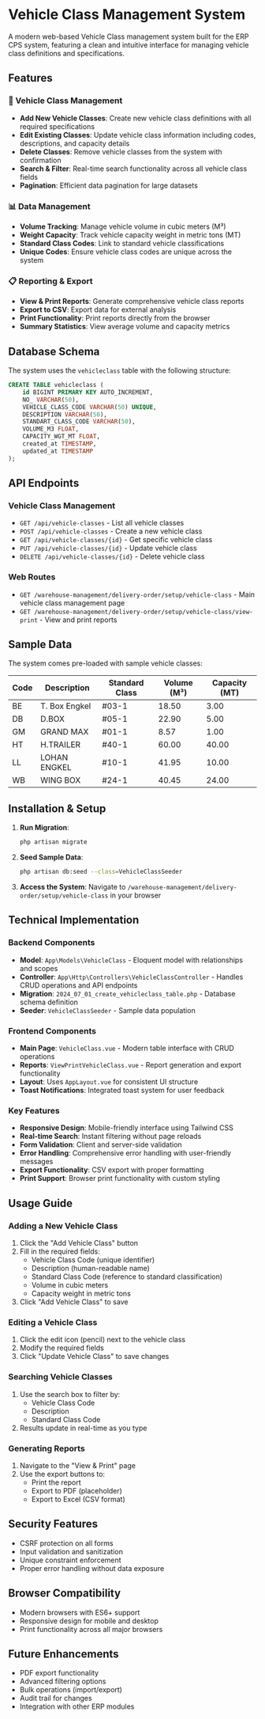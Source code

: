 # Vehicle Class Management System

A modern web-based Vehicle Class management system built for the ERP CPS system, featuring a clean and intuitive interface for managing vehicle class definitions and specifications.

## Features

### 🚛 Vehicle Class Management
- **Add New Vehicle Classes**: Create new vehicle class definitions with all required specifications
- **Edit Existing Classes**: Update vehicle class information including codes, descriptions, and capacity details
- **Delete Classes**: Remove vehicle classes from the system with confirmation
- **Search & Filter**: Real-time search functionality across all vehicle class fields
- **Pagination**: Efficient data pagination for large datasets

### 📊 Data Management
- **Volume Tracking**: Manage vehicle volume in cubic meters (M³)
- **Weight Capacity**: Track vehicle capacity weight in metric tons (MT)
- **Standard Class Codes**: Link to standard vehicle classifications
- **Unique Codes**: Ensure vehicle class codes are unique across the system

### 📋 Reporting & Export
- **View & Print Reports**: Generate comprehensive vehicle class reports
- **Export to CSV**: Export data for external analysis
- **Print Functionality**: Print reports directly from the browser
- **Summary Statistics**: View average volume and capacity metrics

## Database Schema

The system uses the `vehicleclass` table with the following structure:

```sql
CREATE TABLE vehicleclass (
    id BIGINT PRIMARY KEY AUTO_INCREMENT,
    NO_ VARCHAR(50),
    VEHICLE_CLASS_CODE VARCHAR(50) UNIQUE,
    DESCRIPTION VARCHAR(50),
    STANDART_CLASS_CODE VARCHAR(50),
    VOLUME_M3 FLOAT,
    CAPACITY_WGT_MT FLOAT,
    created_at TIMESTAMP,
    updated_at TIMESTAMP
);
```

## API Endpoints

### Vehicle Class Management
- `GET /api/vehicle-classes` - List all vehicle classes
- `POST /api/vehicle-classes` - Create a new vehicle class
- `GET /api/vehicle-classes/{id}` - Get specific vehicle class
- `PUT /api/vehicle-classes/{id}` - Update vehicle class
- `DELETE /api/vehicle-classes/{id}` - Delete vehicle class

### Web Routes
- `GET /warehouse-management/delivery-order/setup/vehicle-class` - Main vehicle class management page
- `GET /warehouse-management/delivery-order/setup/vehicle-class/view-print` - View and print reports

## Sample Data

The system comes pre-loaded with sample vehicle classes:

| Code | Description | Standard Class | Volume (M³) | Capacity (MT) |
|------|-------------|----------------|-------------|---------------|
| BE | T. Box Engkel | #03-1 | 18.50 | 3.00 |
| DB | D.BOX | #05-1 | 22.90 | 5.00 |
| GM | GRAND MAX | #01-1 | 8.57 | 1.00 |
| HT | H.TRAILER | #40-1 | 60.00 | 40.00 |
| LL | LOHAN ENGKEL | #10-1 | 41.95 | 10.00 |
| WB | WING BOX | #24-1 | 40.45 | 24.00 |

## Installation & Setup

1. **Run Migration**:
   ```bash
   php artisan migrate
   ```

2. **Seed Sample Data**:
   ```bash
   php artisan db:seed --class=VehicleClassSeeder
   ```

3. **Access the System**:
   Navigate to `/warehouse-management/delivery-order/setup/vehicle-class` in your browser

## Technical Implementation

### Backend Components
- **Model**: `App\Models\VehicleClass` - Eloquent model with relationships and scopes
- **Controller**: `App\Http\Controllers\VehicleClassController` - Handles CRUD operations and API endpoints
- **Migration**: `2024_07_01_create_vehicleclass_table.php` - Database schema definition
- **Seeder**: `VehicleClassSeeder` - Sample data population

### Frontend Components
- **Main Page**: `VehicleClass.vue` - Modern table interface with CRUD operations
- **Reports**: `ViewPrintVehicleClass.vue` - Report generation and export functionality
- **Layout**: Uses `AppLayout.vue` for consistent UI structure
- **Toast Notifications**: Integrated toast system for user feedback

### Key Features
- **Responsive Design**: Mobile-friendly interface using Tailwind CSS
- **Real-time Search**: Instant filtering without page reloads
- **Form Validation**: Client and server-side validation
- **Error Handling**: Comprehensive error handling with user-friendly messages
- **Export Functionality**: CSV export with proper formatting
- **Print Support**: Browser print functionality with custom styling

## Usage Guide

### Adding a New Vehicle Class
1. Click the "Add Vehicle Class" button
2. Fill in the required fields:
   - Vehicle Class Code (unique identifier)
   - Description (human-readable name)
   - Standard Class Code (reference to standard classification)
   - Volume in cubic meters
   - Capacity weight in metric tons
3. Click "Add Vehicle Class" to save

### Editing a Vehicle Class
1. Click the edit icon (pencil) next to the vehicle class
2. Modify the required fields
3. Click "Update Vehicle Class" to save changes

### Searching Vehicle Classes
1. Use the search box to filter by:
   - Vehicle Class Code
   - Description
   - Standard Class Code
2. Results update in real-time as you type

### Generating Reports
1. Navigate to the "View & Print" page
2. Use the export buttons to:
   - Print the report
   - Export to PDF (placeholder)
   - Export to Excel (CSV format)

## Security Features
- CSRF protection on all forms
- Input validation and sanitization
- Unique constraint enforcement
- Proper error handling without data exposure

## Browser Compatibility
- Modern browsers with ES6+ support
- Responsive design for mobile and desktop
- Print functionality across all major browsers

## Future Enhancements
- PDF export functionality
- Advanced filtering options
- Bulk operations (import/export)
- Audit trail for changes
- Integration with other ERP modules
